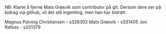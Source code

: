 NB: Klarte å fjerne Mats Grøsvik som contributor på git. Dersom dere ser på bidrag via github, vil det stå ingenting, men han har bidratt.

Magnus Palving Christiansen - s326302
Mats Grøsvik - s331405
Jon Rafoss - s331379